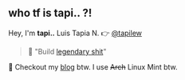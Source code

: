 ## who tf is tapi.. ?!

Hey, I'm **tapi..** Luis Tapia N. 👉 [@tapilew](https://x.com/tapilew)

> 🚀 "Build [legendary shit](https://youtube.com/watch?v=FyY0fEO5jVY&t=2605)"

🐧 Checkout my [blog](https://blog.tapi.ac) btw. I use <s>Arch</s> Linux Mint btw.

